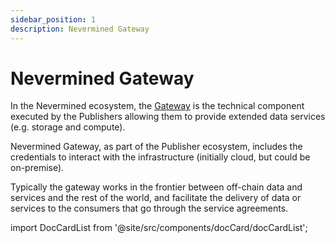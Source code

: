 ```yaml
---
sidebar_position: 1
description: Nevermined Gateway
---
```


# Nevermined Gateway

In the Nevermined ecosystem, the [Gateway](https://github.com/nevermined-io/gateway-ts/) is
the technical component executed by the Publishers allowing them to provide extended data
services (e.g. storage and compute).

Nevermined Gateway, as part of the Publisher ecosystem, includes the credentials to interact
with the infrastructure (initially cloud, but could be on-premise).

Typically the gateway works in the frontier between off-chain data and services and the rest of the world, and facilitate the delivery of data or services to the consumers that go through the service agreements.

import DocCardList from '@site/src/components/docCard/docCardList';

<DocCardList />
